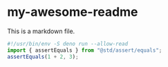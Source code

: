 # my-awesome-readme

This is a markdown file.

```ts
#!/usr/bin/env -S deno run --allow-read
import { assertEquals } from "@std/assert/equals";
assertEquals(1 + 2, 3);
```
